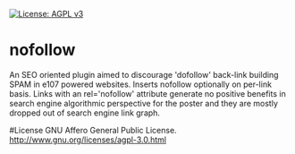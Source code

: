 [![License: AGPL v3](https://img.shields.io/badge/License-AGPL%20v3-blue.svg)](https://www.gnu.org/licenses/agpl-3.0)
# nofollow
An SEO oriented plugin aimed to discourage 'dofollow' back-link building SPAM in e107 powered websites. Inserts nofollow optionally on per-link basis. Links with an rel='nofollow' attribute generate no positive benefits in search engine algorithmic perspective for the poster and they are mostly dropped out of search engine link graph. 

#License
GNU Affero General Public License. [<http://www.gnu.org/licenses/agpl-3.0.html>](http://www.gnu.org/licenses/agpl-3.0.html)
